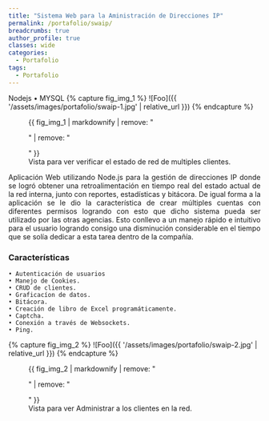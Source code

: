 ```yaml
---
title: "Sistema Web para la Aministración de Direcciones IP"
permalink: /portafolio/swaip/
breadcrumbs: true
author_profile: true
classes: wide
categories:
  - Portafolio
tags:
  - Portafolio
---
```

Nodejs • MYSQL
{% capture fig_img_1 %}
![Foo]({{ '/assets/images/portafolio/swaip-1.jpg' | relative_url }})
{% endcapture %}

<figure>
  {{ fig_img_1 | markdownify | remove: "<p>" | remove: "</p>" }}
  <figcaption>Vista para ver verificar el estado de red de multiples clientes.</figcaption>
</figure>

<div style="text-align: justify ">

Aplicación Web utilizando Node.js para la gestión de direcciones IP
donde se logró obtener una retroalimentación en tiempo real del estado actual de la red interna, junto con reportes, estadísticas y bitácora. De igual forma a la aplicación se le dio la característica de crear múltiples cuentas con diferentes permisos logrando con esto que dicho sistema pueda ser utilizado por las otras agencias.
Esto conllevo a un manejo rápido e intuitivo para el usuario logrando consigo una disminución considerable en el tiempo que se solía dedicar a esta tarea dentro de la compañía.
 </div>

### Características

    • Autenticación de usuarios
    • Manejo de Cookies.
    • CRUD de clientes.
    • Graficacíon de datos.
    • Bitácora.
    • Creación de libro de Excel programáticamente.
    • Captcha.
    • Conexión a través de Websockets.
    • Ping.

{% capture fig_img_2 %}
![Foo]({{ '/assets/images/portafolio/swaip-2.jpg' | relative_url }})
{% endcapture %}

<figure>
  {{ fig_img_2 | markdownify | remove: "<p>" | remove: "</p>" }}
  <figcaption>Vista para ver Administrar a los clientes en la red.</figcaption>
</figure>